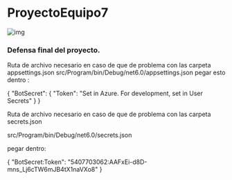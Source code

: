 # ProyectoEquipo7

![img](https://images-na.ssl-images-amazon.com/images/I/A13vvsoih5L.png)

### Defensa final del proyecto.

Ruta de archivo necesario en caso de que de problema con las carpeta appsettings.json
src/Program/bin/Debug/net6.0/appsettings.json
pegar esto dentro :

{
  "BotSecret": {
      "Token": "Set in Azure. For development, set in User Secrets"
  }
}

Ruta de archivo necesario en caso de que de problema con las carpeta secrets.json

src/Program/bin/Debug/net6.0/secrets.json

pegar dentro:

{
  "BotSecret:Token": "5407703062:AAFxEi-d8D-mns_Lj6cTW6mJB4tX1naVXo8"
}
